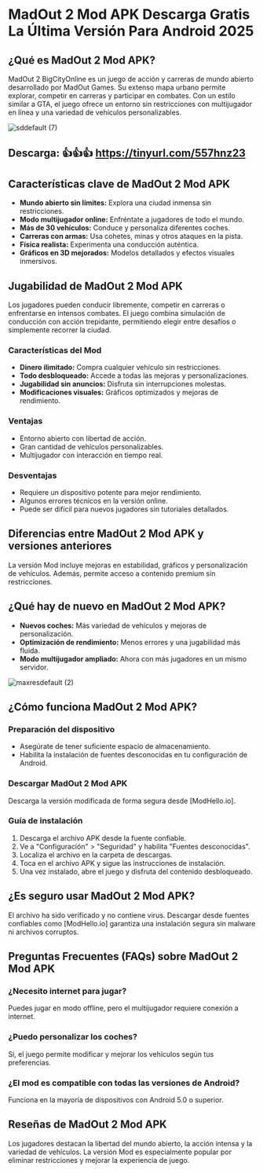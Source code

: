 # MadOut 2 Mod APK Descarga Gratis La Última Versión Para Android 2025

## ¿Qué es MadOut 2 Mod APK?
MadOut 2 BigCityOnline es un juego de acción y carreras de mundo abierto desarrollado por MadOut Games. Su extenso mapa urbano permite explorar, competir en carreras y participar en combates. Con un estilo similar a GTA, el juego ofrece un entorno sin restricciones con multijugador en línea y una variedad de vehículos personalizables.

![sddefault (7)](https://github.com/user-attachments/assets/7bcd344b-0d80-4035-aaa6-320ecd476d64)

## Descarga: 👍👍👍 https://tinyurl.com/557hnz23

## Características clave de MadOut 2 Mod APK
- **Mundo abierto sin límites:** Explora una ciudad inmensa sin restricciones.
- **Modo multijugador online:** Enfréntate a jugadores de todo el mundo.
- **Más de 30 vehículos:** Conduce y personaliza diferentes coches.
- **Carreras con armas:** Usa cohetes, minas y otros ataques en la pista.
- **Física realista:** Experimenta una conducción auténtica.
- **Gráficos en 3D mejorados:** Modelos detallados y efectos visuales inmersivos.

## Jugabilidad de MadOut 2 Mod APK
Los jugadores pueden conducir libremente, competir en carreras o enfrentarse en intensos combates. El juego combina simulación de conducción con acción trepidante, permitiendo elegir entre desafíos o simplemente recorrer la ciudad.

### Características del Mod
- **Dinero ilimitado:** Compra cualquier vehículo sin restricciones.
- **Todo desbloqueado:** Accede a todas las mejoras y personalizaciones.
- **Jugabilidad sin anuncios:** Disfruta sin interrupciones molestas.
- **Modificaciones visuales:** Gráficos optimizados y mejoras de rendimiento.

### Ventajas
- Entorno abierto con libertad de acción.
- Gran cantidad de vehículos personalizables.
- Multijugador con interacción en tiempo real.

### Desventajas
- Requiere un dispositivo potente para mejor rendimiento.
- Algunos errores técnicos en la versión online.
- Puede ser difícil para nuevos jugadores sin tutoriales detallados.

## Diferencias entre MadOut 2 Mod APK y versiones anteriores
La versión Mod incluye mejoras en estabilidad, gráficos y personalización de vehículos. Además, permite acceso a contenido premium sin restricciones.

## ¿Qué hay de nuevo en MadOut 2 Mod APK?
- **Nuevos coches:** Más variedad de vehículos y mejoras de personalización.
- **Optimización de rendimiento:** Menos errores y una jugabilidad más fluida.
- **Modo multijugador ampliado:** Ahora con más jugadores en un mismo servidor.

![maxresdefault (2)](https://github.com/user-attachments/assets/21f28295-8bce-4b34-aa6f-b78d88993562)

## ¿Cómo funciona MadOut 2 Mod APK?
### Preparación del dispositivo
- Asegúrate de tener suficiente espacio de almacenamiento.
- Habilita la instalación de fuentes desconocidas en tu configuración de Android.

### Descargar MadOut 2 Mod APK
Descarga la versión modificada de forma segura desde [ModHello.io].

### Guía de instalación
1. Descarga el archivo APK desde la fuente confiable.
2. Ve a "Configuración" > "Seguridad" y habilita "Fuentes desconocidas".
3. Localiza el archivo en la carpeta de descargas.
4. Toca en el archivo APK y sigue las instrucciones de instalación.
5. Una vez instalado, abre el juego y disfruta del contenido desbloqueado.

## ¿Es seguro usar MadOut 2 Mod APK?
El archivo ha sido verificado y no contiene virus. Descargar desde fuentes confiables como [ModHello.io] garantiza una instalación segura sin malware ni archivos corruptos.

## Preguntas Frecuentes (FAQs) sobre MadOut 2 Mod APK
### ¿Necesito internet para jugar?
Puedes jugar en modo offline, pero el multijugador requiere conexión a internet.

### ¿Puedo personalizar los coches?
Sí, el juego permite modificar y mejorar los vehículos según tus preferencias.

### ¿El mod es compatible con todas las versiones de Android?
Funciona en la mayoría de dispositivos con Android 5.0 o superior.

## Reseñas de MadOut 2 Mod APK
Los jugadores destacan la libertad del mundo abierto, la acción intensa y la variedad de vehículos. La versión Mod es especialmente popular por eliminar restricciones y mejorar la experiencia de juego.
